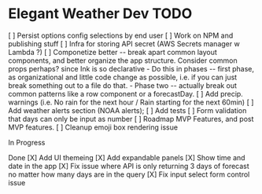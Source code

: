 # Elegant Weather Dev TODO
[ ] Persist options config selections by end user
[ ] Work on NPM and publishing stuff
[ ] Infra for storing API secret (AWS Secrets manager w Lambda ?)
[ ] Componetize better -- break apart common layout components, and better organize the app structure. Consider common props perhaps? since Ink is so declarative
    - Do this in phases -- first phase, as organizational and little code change as possible, i.e. if you can just break something out to a file do that.
    - Phase two -- actually break out common patterns like a row component or a forecastDay.
[ ] Add precip. warnings (i.e. No rain for the next hour / Rain starting for the next 60min)
[ ] Add weather alerts section (NOAA alerts);
[ ] Add tests
[ ] Form validation that days can only be input as number
[ ] Roadmap MVP Features, and post MVP features.
[ ] Cleanup emoji box rendering issue


In Progress


Done
[X] Add UI themeing
[X] Add expandable panels
[X] Show time and date in the app
[X] Fix issue where API is only returning 3 days of forecast no matter how many days are in the query
[X] Fix input select form control issue
